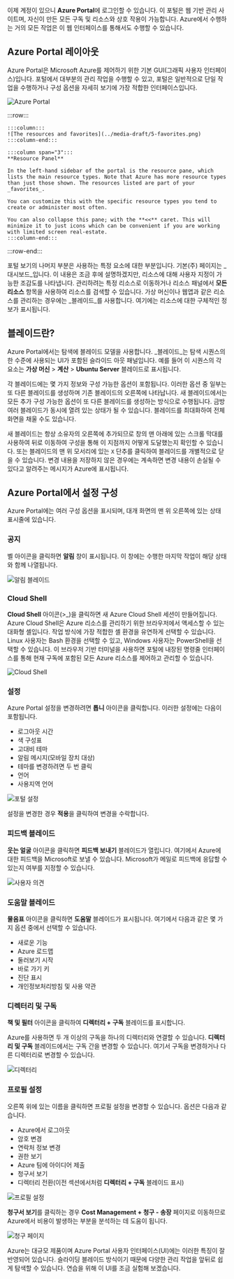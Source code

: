 이제 계정이 있으니 **Azure Portal**에 로그인할 수 있습니다. 이 포털은 웹 기반 관리 사이트며, 자신이 만든 모든 구독 및 리소스와 상호 작용이 가능합니다. Azure에서 수행하는 거의 모든 작업은 이 웹 인터페이스를 통해서도 수행할 수 있습니다.

## <a name="azure-portal-layout"></a>Azure Portal 레이아웃

Azure Portal은 Microsoft Azure를 제어하기 위한 기본 GUI(그래픽 사용자 인터페이스)입니다. 포털에서 대부분의 관리 작업을 수행할 수 있고, 포털은 일반적으로 단일 작업을 수행하거나 구성 옵션을 자세히 보기에 가장 적합한 인터페이스입니다.

![Azure Portal](../media-draft/5-portal.png)

:::row:::

    :::column:::
    ![The resources and favorites](../media-draft/5-favorites.png)
    :::column-end:::

    :::column span="3":::
    **Resource Panel**
    
    In the left-hand sidebar of the portal is the resource pane, which lists the main resource types. Note that Azure has more resource types than just those shown. The resources listed are part of your _favorites_. 

    You can customize this with the specific resource types you tend to create or administer most often. 

    You can also collapse this pane; with the **<<** caret. This will minimize it to just icons which can be convenient if you are working with limited screen real-estate.
    :::column-end:::

:::row-end:::

포털 보기의 나머지 부분은 사용하는 특정 요소에 대한 부분입니다. 기본(주) 페이지는 _대시보드_입니다. 이 내용은 조금 후에 설명하겠지만, 리소스에 대해 사용자 지정이 가능한 조감도를 나타냅니다. 관리하려는 특정 리소스로 이동하거나 리소스 패널에서 **모든 리소스** 항목을 사용하여 리소스를 검색할 수 있습니다. 가상 머신이나 웹앱과 같은 리소스를 관리하는 경우에는 _블레이드_를 사용합니다. 여기에는 리소스에 대한 구체적인 정보가 표시됩니다.

## <a name="what-is-a-blade"></a>블레이드란?

Azure Portal에서는 탐색에 블레이드 모델을 사용합니다. _블레이드_는 탐색 시퀀스의 한 수준에 사용되는 UI가 포함된 슬라이드 아웃 패널입니다. 예를 들어 이 시퀀스의 각 요소는 **가상 머신** > **계산** > **Ubuntu Server** 블레이드로 표시됩니다.

각 블레이드에는 몇 가지 정보와 구성 가능한 옵션이 포함됩니다. 이러한 옵션 중 일부는 또 다른 블레이드를 생성하며 기존 블레이드의 오른쪽에 나타납니다. 새 블레이드에서는 모든 추가 구성 가능한 옵션이 또 다른 블레이드를 생성하는 방식으로 수행됩니다. 금방 여러 블레이드가 동시에 열려 있는 상태가 될 수 있습니다. 블레이드를 최대화하여 전체 화면을 채울 수도 있습니다.

새 블레이드는 항상 소유자의 오른쪽에 추가되므로 창의 맨 아래에 있는 스크롤 막대를 사용하여 뒤로 이동하여 구성을 통해 이 지점까지 어떻게 도달했는지 확인할 수 있습니다. 또는 블레이드의 맨 위 모서리에 있는 `X` 단추를 클릭하여 블레이드를 개별적으로 닫을 수 있습니다. 변경 내용을 저장하지 않은 경우에는 계속하면 변경 내용이 손실될 수 있다고 알려주는 메시지가 Azure에 표시됩니다.

## <a name="configuring-settings-in-the-azure-portal"></a>Azure Portal에서 설정 구성

Azure Portal에는 여러 구성 옵션을 표시되며, 대개 화면의 맨 위 오른쪽에 있는 상태 표시줄에 있습니다.

### <a name="notifications"></a>공지

벨 아이콘을 클릭하면 **알림** 창이 표시됩니다. 이 창에는 수행한 마지막 작업이 해당 상태와 함께 나열됩니다.

![알림 블레이드](../media-draft/5-notifications-blade.png)

### <a name="cloud-shell"></a>Cloud Shell

**Cloud Shell** 아이콘(>_)을 클릭하면 새 Azure Cloud Shell 세션이 만들어집니다. Azure Cloud Shell은 Azure 리소스를 관리하기 위한 브라우저에서 액세스할 수 있는 대화형 셸입니다. 작업 방식에 가장 적합한 셸 환경을 유연하게 선택할 수 있습니다. Linux 사용자는 Bash 환경을 선택할 수 있고, Windows 사용자는 PowerShell을 선택할 수 있습니다. 이 브라우저 기반 터미널을 사용하면 포털에 내장된 명령줄 인터페이스를 통해 현재 구독에 포함된 모든 Azure 리소스를 제어하고 관리할 수 있습니다.

![Cloud Shell](../media-draft/5-choose-shell.png)

### <a name="settings"></a>설정

Azure Portal 설정을 변경하려면 **톱니** 아이콘을 클릭합니다. 이러한 설정에는 다음이 포함됩니다.

- 로그아웃 시간
- 색 구성표
- 고대비 테마
- 알림 메시지(모바일 장치 대상)
- 테마를 변경하려면 두 번 클릭
- 언어
- 사용지역 언어

![포털 설정](../media-draft/5-settings-blade.png)

설정을 변경한 경우 **적용**을 클릭하여 변경을 수락합니다.

### <a name="feedback-blade"></a>피드백 블레이드

**웃는 얼굴** 아이콘을 클릭하면 **피드백 보내기** 블레이드가 열립니다. 여기에서 Azure에 대한 피드백을 Microsoft로 보낼 수 있습니다. Microsoft가 메일로 피드백에 응답할 수 있는지 여부를 지정할 수 있습니다.

![사용자 의견](../media-draft/5-feedback-blade.png)

### <a name="help-blade"></a>도움말 블레이드

**물음표** 아이콘을 클릭하면 **도움말** 블레이드가 표시됩니다. 여기에서 다음과 같은 몇 가지 옵션 중에서 선택할 수 있습니다.

- 새로운 기능
- Azure 로드맵
- 둘러보기 시작
- 바로 가기 키
- 진단 표시
- 개인정보처리방침 및 사용 약관

### <a name="directory-and-subscription"></a>디렉터리 및 구독

**책 및 필터** 아이콘을 클릭하여 **디렉터리 + 구독** 블레이드를 표시합니다.

Azure를 사용하면 두 개 이상의 구독을 하나의 디렉터리와 연결할 수 있습니다. **디렉터리 및 구독** 블레이드에서는 구독 간을 변경할 수 있습니다. 여기서 구독을 변경하거나 다른 디렉터리로 변경할 수 있습니다.

![디렉터리](../media-draft/5-directory-blade-1.png)

### <a name="profile-settings"></a>프로필 설정

오른쪽 위에 있는 이름을 클릭하면 프로필 설정을 변경할 수 있습니다.
옵션은 다음과 같습니다.

- Azure에서 로그아웃
- 암호 변경
- 연락처 정보 변경
- 권한 보기
- Azure 팀에 아이디어 제출
- 청구서 보기
- 디렉터리 전환(이전 섹션에서처럼 **디렉터리 + 구독** 블레이드 표시)

![프로필 설정](../media-draft/5-portal-menu.png)

**청구서 보기**를 클릭하는 경우 **Cost Management + 청구 - 송장** 페이지로 이동하므로 Azure에서 비용이 발생하는 부분을 분석하는 데 도움이 됩니다.

![청구 페이지](../media-draft/5-portal-billing.png)

Azure는 대규모 제품이며 Azure Portal 사용자 인터페이스(UI)에는 이러한 특징이 잘 반영되어 있습니다. 슬라이딩 블레이드 방식이기 때문에 다양한 관리 작업을 앞뒤로 쉽게 탐색할 수 있습니다. 연습을 위해 이 UI를 조금 실험해 보겠습니다.
